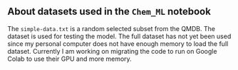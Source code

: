 ## About datasets used in the `Chem_ML` notebook

The `simple-data.txt` is a random selected subset from the QMDB. The dataset is used for testing the model. The full dataset has not yet been used since my personal computer does not have enough memory to load the full dataset. Currently I am working on migrating the code to run on Google Colab to use their GPU and more memory.